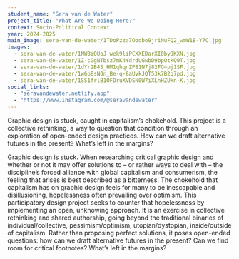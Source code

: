 ```yaml
---
student_name: "Sera van de Water"
project_title: "What Are We Doing Here?"
context: Socio-Political Context
year: 2024-2025
main_image: sera-van-de-water/1TDoPzza7Oodbo9jriNuFQ2_wmW1B-Y7C.jpg
images:
  - sera-van-de-water/1NW8iOUoJ-wek9liPCXXEDarXI0by9KXN.jpg
  - sera-van-de-water/1Z-cGgNTbsz7mK4YdrdUGwbD9bpOtkQ0T.jpg
  - sera-van-de-water/1dYr2B4S_HM1qhqnZP81N7j82FG4pj1SF.jpg
  - sera-van-de-water/1w6pBsN0n_Be-q-8aUvkJQT53k7B2q7pd.jpg
  - sera-van-de-water/1SS1frlB1OFDruXVDSN0W7iXLnHZUkn-K.jpg
social_links:
  - "seravandewater.netlify.app"
  - "https://www.instagram.com/@seravandewater"
---
```

Graphic design is stuck, caught in capitalism’s chokehold. This project is a collective rethinking, a way to question that condition through an exploration of open-ended design practices. How can we draft alternative futures in the present? What’s left in the margins?

Graphic design is stuck. When researching critical graphic design and whether or not it may offer solutions to – or rather ways to deal with – the discipline’s forced alliance with global capitalism and consumerism, the feeling that arises is best described as a bitterness. The chokehold that capitalism has on graphic design feels for many to be inescapable and disillusioning, hopelessness often prevailing over optimism. This participatory design project seeks to counter that hopelessness by implementing an open, unknowing approach. It is an exercise in collective rethinking and shared authorship, going beyond the traditional binaries of individual/collective, pessimism/optimism, utopian/dystopian, inside/outside of capitalism. Rather than proposing perfect solutions, it poses open-ended questions: how can we draft alternative futures in the present? Can we find room for critical footnotes? What’s left in the margins?
